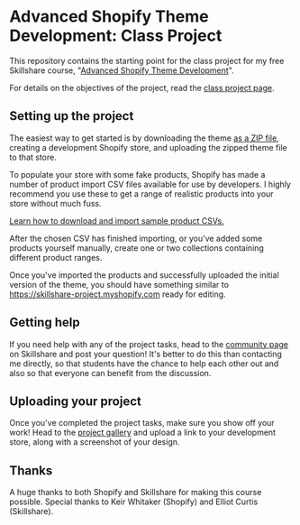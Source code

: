 # Advanced Shopify Theme Development: Class Project
This repository contains the starting point for the class project for my free
Skillshare course, "[Advanced Shopify Theme Development]".

For details on the objectives of the project, read the [class project page].


## Setting up the project
The easiest way to get started is by downloading the theme [as a ZIP file],
creating a development Shopify store, and uploading the zipped theme file to
that store.

To populate your store with some fake products, Shopify has made a number of
product import CSV files available for use by developers. I highly recommend you
use these to get a range of realistic products into your store without much
fuss.

[Learn how to download and import sample product CSVs.]

After the chosen CSV has finished importing, or you've added some products 
yourself manually, create one or two collections containing different product
ranges.

Once you've imported the products and successfully uploaded the initial version
of the theme, you should have something similar to
https://skillshare-project.myshopify.com ready for editing.


## Getting help
If you need help with any of the project tasks, head to the [community page] on
Skillshare and post your question! It's better to do this than contacting me
directly, so that students have the chance to help each other out and also so
that everyone can benefit from the discussion.
 
 
## Uploading your project
Once you've completed the project tasks, make sure you show off your work! Head
to the [project gallery] and upload a link to your development store, along with
a screenshot of your design.


## Thanks
A huge thanks to both Shopify and Skillshare for making this course possible.
Special thanks to Keir Whitaker (Shopify) and Elliot Curtis (Skillshare).

[Advanced Shopify Theme Development]: https://www.skillshare.com/classes/technology/Advanced-Shopify-Theme-Development/708093439 
[class project page]: https://www.skillshare.com/classes/technology/Advanced-Shopify-Theme-Development/708093439/project-guide
[as a ZIP file]: https://github.com/gavinballard/skillshare-project/archive/initial-theme.zip
[Learn how to download and import sample product CSVs.]: https://www.shopify.com/partners/blog/93467590-design-your-store-faster-with-product-csvs-and-images
[community page]: https://www.skillshare.com/classes/technology/Advanced-Shopify-Theme-Development/708093439/classroom/discussions
[project gallery]: https://www.skillshare.com/classes/technology/Advanced-Shopify-Theme-Development/708093439/projects
